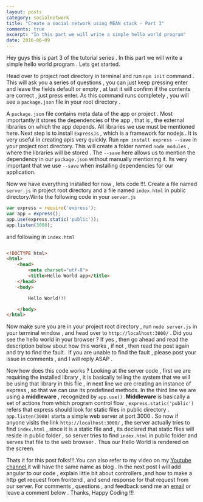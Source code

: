 ```yaml
---
layout: posts
category: socialnetwork
title: "Create a social network using MEAN stack - Part 3"
comments: true
excerpt: "In this part we will write a simple hello world program"
date: 2016-06-09
---
```


Hey guys this is part 3 of the tutorial series . In this part we will write a simple hello world program . Lets get started.

Head over to project root directory in terminal and run ```npm init``` command . This will ask you a series of questions , you can just keep pressing enter and leave the fields default or empty , at last it will confirm if the contents are correct , just press enter. As this command runs completely , you will see a ```package.json``` file in your root directory .

A ```package.json``` file contains meta data of the app or project . Most importantly it stores the dependencies of the app , that is , the external libraries on which the app depends. All libraries we use must be mentioned here. Next step is to install ```ExpressJs``` , which is a framework for nodejs . It is very useful in creating apis very quickly.
Run ```npm install express --save``` in your project root directory. This will create a folder named ```node_modules``` , where the libraries will be stored . The ```--save``` here allows us to mention the dependency in our ```package.json``` without manually mentioning it. Its very important that we use ```--save``` when installing dependencies for our application.

Now we have everything installed for now , lets code !!!. Create a file named ```server.js``` in project root directory and a file named ```index.html``` in public directory.Write the following code in your ```server.js```

```js
var express = require('express');
var app = express();
app.use(express.static('public'));
app.listen(3000);
```
and following in ```index.html```

```html

<!DOCTYPE html>
<html>
    <head>
        <meta charset="utf-8">
        <title>Hello World app</title>
    </head>
    <body>

        Hello World!!!

    </body>
</html>
```

Now make sure you are in your project root directory , run ```node server.js``` in your terminal window , and head over to ```http://localhost:3000/``` . Did you see the hello world in your browser ? If yes , then go ahead and read the description below about how this works , if not , then read the post again and try to find the fault . If you are unable to find the fault , please post your issue in comments , and I will reply ASAP .

Now how does this code works ? Looking at the server code , first we are requiring the installed library , it is basically telling the system that we will be using that library in this file , in next line we are creating an instance of express , so that we can use its predefined methods. In the third line we are using a **middleware** , recognized by  ```app.use()``` .**Middleware** is basically a set of actions from which program control flow , ```express.static('public')``` refers that express should look for static files in public directory . ```app.listen(3000)``` starts a simple web server at port 3000 . So now if anyone visits the link ```http://localhost:3000/``` , the server actually tries to find ```index.html``` , since it is a static file and , its declared that static files will reside in public folder , so server tries to find ```index.html``` in public folder and serves that file to the web browser . Thus our Hello World is rendered on the screen.

Thats it for this post folks!!!.You can also refer to my video on my [Youtube  channel](https://www.youtube.com/channel/UC5qMKRZgKizuz9JtztFijHQ),it will have the same name as blog .  In the next post I will add angular to our code , explain little bit about controllers ,and how to make a http get request from frontend , and send response for that request from our server. For comments , questions , and feedback send me an [email](mailto:me@rishabh1403.com) or leave a comment below . Thanks, Happy Coding !!! 
